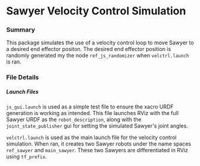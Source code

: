 # Sawyer Velocity Control Simulation

### Summary
This package simulates the use of a velocity control loop to move Sawyer to a desired end effector positon. The desired end effector position is randomly generated my the node `ref_js_randomizer` when `velctrl.launch` is ran.

### File Details
##### Launch Files
`js_gui.launch` is used as a simple test file to ensure the xacro URDF generation is working as intended. This file launches RViz with the full Sawyer URDF as the `robot_description`, along with the `joint_state_publisher` gui for setting the simulated Sawyer's joint angles.

`velctrl.launch` is used as the main launch file for the velocity control simulation. When ran, it creates two Sawyer robots under the name spaces `ref_sawyer` and `main_sawyer`. These two Sawyers are differentiated in RViz using `tf_prefix`.
